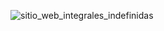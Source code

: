 ![sitio_web_integrales_indefinidas](https://github.com/user-attachments/assets/b67fff70-14ca-453f-98ee-570f6f666d4e)
